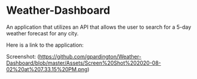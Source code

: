 # Weather-Dashboard
An application that utilizes an API that allows the user to search for a 5-day weather forecast for any city. 

Here is a link to the application: 

Screenshot:
(https://github.com/gpardington/Weather-Dashboard/blob/master/Assets/Screen%20Shot%202020-08-02%20at%207.33.15%20PM.png)
